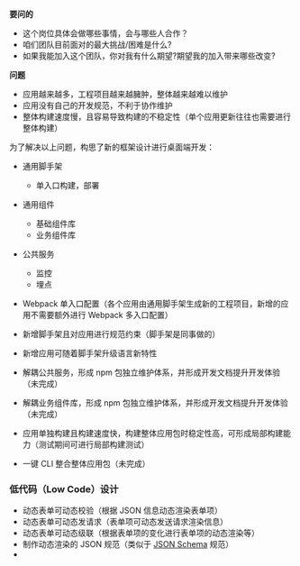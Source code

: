 **要问的**

+ 这个岗位具体会做哪些事情，会与哪些人合作？
+ 咱们团队目前面对的最大挑战/困难是什么?
+ 如果我能加入这个团队，你对我有什么期望?期望我的加入带来哪些改变?



**问题**

- 应用越来越多，工程项目越来越臃肿，整体越来越难以维护
- 应用没有自己的开发规范，不利于协作维护
- 整体构建速度慢，且容易导致构建的不稳定性（单个应用更新往往也需要进行整体构建）

为了解决以上问题，构思了新的框架设计进行桌面端开发：

+ 通用脚手架

  + 单入口构建，部署

+ 通用组件

  + 基础组件库
  + 业务组件库

+ 公共服务

  + 监控
  + 埋点

+ Webpack 单入口配置（各个应用由通用脚手架生成新的工程项目，新增的应用不需要额外进行 Webpack 多入口配置）

+ 新增脚手架且对应用进行规范约束（脚手架是同事做的）

+ 新增应用可随着脚手架升级语言新特性

+ 解耦公共服务，形成 npm 包独立维护体系，并形成开发文档提升开发体验（未完成）

+ 解耦业务组件库，形成 npm 包独立维护体系，并形成开发文档提升开发体验（未完成）

+ 应用单独构建且构建速度快，构建整体应用包时稳定性高，可形成局部构建能力（测试期间可进行局部构建测试）

+ 一键 CLI 整合整体应用包（未完成）

  

### 低代码（Low Code）设计

+ 动态表单可动态校验（根据 JSON 信息动态渲染表单项）
+ 动态表单可动态发请求（表单项可动态发送请求渲染信息）
+ 动态表单可动态级联（根据表单项的变化进行表单项的动态渲染等）
+ 制作动态渲染的 JSON 规范（类似于 [JSON Schema](https://github.com/json-schema-org) 规范）
+ 